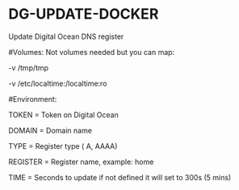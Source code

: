 # DG-UPDATE-DOCKER
Update Digital Ocean DNS register 


#Volumes:
Not volumes needed but you can map:

-v /tmp/tmp

-v /etc/localtime:/localtime:ro



#Environment:

TOKEN = Token on Digital Ocean

DOMAIN = Domain name 

TYPE = Register type ( A, AAAA)

REGISTER = Register name, example: home

TIME = Seconds to update if not defined it will set to 300s (5 mins)